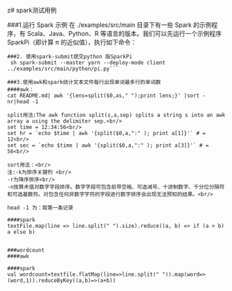 z# spark测试用例


###1.运行 Spark 示例
在 ./examples/src/main 目录下有一些 Spark 的示例程序，有 Scala、Java、Python、R 等语言的版本。我们可以先运行一个示例程序 SparkPi（即计算 π 的近似值），执行如下命令：
 
``` 1. ./run-example --master yarn --deploy-mode client SparkPi
###2. 使用spark-submit提交python 版SparkPi
 sh spark-submit --master yarn --deploy-mode client ../examples/src/main/python/pi.py```
 
###3.使用awk和spark统计文本文件每行出现单词最多行的单词数
####awk：
cat README.md| awk '{lens=split($0,as," ");print lens;}' |sort -nr|head -1

split用法:The awk function split(s,a,sep) splits a string s into an awk array a using the delimiter sep.<br/>
set time = 12:34:56<br/>
set hr = `echo $time | awk '{split($0,a,":" ); print a[1]}'` # = 12<br/>
set sec = `echo $time | awk '{split($0,a,":" ); print a[3]}'` # = 56<br/>

sort用法：<br/>
注:-k为排序关键列 <br/>
-r为降序排序<br/>
-n按算术值对数字字段排序。数字字段可包含前导空格、可选减号、十进制数字、千分位分隔符和可选基数符。对包含任何非数字字符的字段进行数字排序会出现无法预知的结果。<br/>

head -1 为：取第一条记录

####spark
textFile.map(line => line.split(" ").size).reduce((a, b) => if (a > b) a else b)


###wordcount
####awk

####spark
val wordcount=textfile.flatMap(line=>line.split(" ")).map(word=> (word,1)).reduceByKey((a,b)=>(a+b))

 
 
